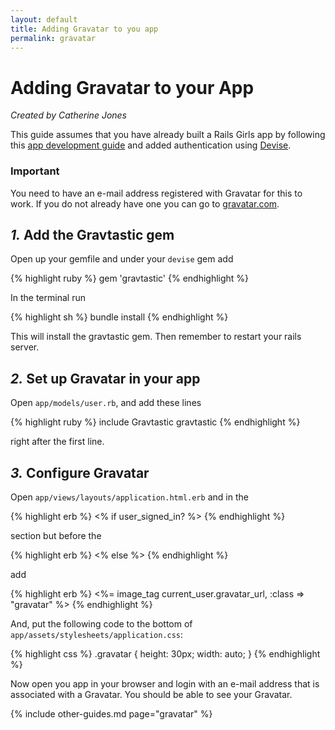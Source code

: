 ```yaml
---
layout: default
title: Adding Gravatar to you app
permalink: gravatar
---
```


# Adding Gravatar to your App

*Created by Catherine Jones*

This guide assumes that you have already built a Rails Girls app by following this [app development guide](http://guides.railsgirls.com/app/) and added authentication using [Devise](http://guides.railsgirls.com/devise/).

### Important

You need to have an e-mail address registered with Gravatar for this to work. If you do not already have one you can go to [gravatar.com](http://en.gravatar.com/).

## *1.* Add the Gravtastic gem

Open up your gemfile and under your `devise` gem add

{% highlight ruby %}
gem 'gravtastic'
{% endhighlight %}

In the terminal run

{% highlight sh %}
bundle install
{% endhighlight %}

This will install the gravtastic gem. Then remember to restart your rails server.

## *2.* Set up Gravatar in your app

Open `app/models/user.rb`, and add these lines

{% highlight ruby %}
include Gravtastic
gravtastic
{% endhighlight %}

right after the first line.

## *3.* Configure Gravatar

Open `app/views/layouts/application.html.erb` and in the

{% highlight erb %}
<% if user_signed_in? %>
{% endhighlight %}

section but before the

{% highlight erb %}
<% else %>
{% endhighlight %}

add

{% highlight erb %}
<%= image_tag current_user.gravatar_url, :class => "gravatar" %>
{% endhighlight %}

And, put the following code to the bottom of `app/assets/stylesheets/application.css`:

{% highlight css %}
.gravatar {
  height: 30px;
  width: auto;
}
{% endhighlight %}

Now open you app in your browser and login with an e-mail address that is associated with a Gravatar. You should be able to see your Gravatar.

{% include other-guides.md page="gravatar" %}
